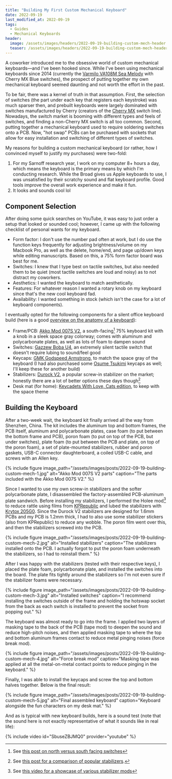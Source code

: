 ```yaml
---
title: "Building My First Custom Mechanical Keyboard"
date: 2022-09-19
last_modified_at: 2022-09-19
tags:
  - Guides
  - Mechanical Keyboards
header:
  image: /assets/images/headers/2022-09-19-building-custom-mech-header.jpg
  teaser: /assets/images/headers/2022-09-19-building-custom-mech-header.jpg
---
```


A coworker introduced me to the obsessive world of custom mechanical keyboards—and I've been hooked since. While I've been using mechanical keyboards since 2014 (currently the [Varmilo VA108M Sea Melody](https://en.varmilo.com/keyboardproscenium/subject_product_detailed?subjectid=110) with Cherry MX Blue switches), the prospect of putting together my own mechanical keyboard seemed daunting and not worth the effort in the past. 

To be fair, there was a kernel of truth in that assumption. First, the selection of switches (the part under each key that registers each keystroke) was much sparser then, and prebuilt keyboards were largely dominated with switches manufactured by Cherry (creators of the [Cherry MX](https://www.cherrymx.de/en/cherry-mx.html) switch line). Nowadays, the switch market is booming with different types and feels of switches, and finding a non-Cherry MX switch is all too common. Second, putting together a mechanical keyboard used to require soldering switches onto a PCB. Now, "hot swap" PCBs can be purchased with sockets that allow for easy installation and switching of different types of switches.

My reasons for building a custom mechanical keyboard (or rather, how I convinced myself to justify my purchases) were two-fold:

1. For my Sarnoff research year, I work on my computer 8+ hours a day, which means the keyboard is the primary means by which I'm conducting research. While the Broad gives us Apple keyboards to use, I was unsatisfied by their scratchy sound and flat keyboard profile. Good tools improve the overall work experience and make it fun.
2. It looks and sounds cool lol

## Component Selection

After doing some quick searches on YouTube, it was easy to just order a setup that looked or sounded cool; however, I came up with the following checklist of personal wants for my keyboard.

* Form factor: I don't use the number pad often at work, but I do use the function keys frequently for adjusting brightness/volume on my Macbook Pro, as well as the delete, home/end, and page up/down keys while editing manuscripts. Based on this, a 75% form factor board was best for me.
* Switches: I knew that I type best on tactile switches, but also needed them to be quiet (most tactile switches are loud and noisy) as to not distract my coworkers. 
* Aesthetics: I wanted the keyboard to match aesthetically. 
* Features: For whatever reason I wanted a rotary knob on my keyboard since that's the new cool keyboard fad.
* Availability: I wanted something in stock (which isn't the case for a lot of keyboard components).

I eventually opted for the following components for a silent office keyboard build (here is a good [overview on the anatomy of a keyboard](https://www.youtube.com/watch?v=1NpNygIrnaQ)):

* Frame/PCB: [Akko Mod 007S V2](https://en.akkogear.com/product/mod-007s-v2/), a south-facing[^1] 75% keyboard kit with a knob in a sleek space gray colorway; comes with aluminum and polycarbonate plates, as well as lots of foam to dampen sound
* Switches: [Gazzew Boba U4](https://www.gazzew.com/), an extremely silent tactile switch that doesn't require lubing to sound/feel good
* Keycaps: [GMK Godspeed Armstrong](https://drop.com/buy/drop-mito-gmk-godspeed-custom-keycap-set?defaultSelectionIds=963920), to match the space gray of the keyboard (I had also purchased some [Osume Tsukimi](https://www.osumekeys.com/product/tsukimi) keycaps as well; I'll keep these for another build)
* Stabilizers: [Durock V2](https://ringerkeys.com/products/durock-stabilizers), a popular screw-in stabilizer on the market; honestly there are a lot of better options these days though[^2]
* Desk mat (for home): [Keycadets With Love, Cats edition](https://drop.com/buy/keycadets-with-love-deskmat?defaultSelectionIds=965798), to keep with the space theme

## Building the Keyboard

After a two-week wait, the keyboard kit finally arrived all the way from Shenzhen, China. The kit includes the aluminum top and bottom frames, the PCB itself, aluminum and polycarbonate plates, case foam (to put between the bottom frame and PCB), poron foam (to put on top of the PCB, but under switches), plate foam (to put between the PCB and plate, on top of the poron foam), a set of plate-mounted stabilizers, rubber and poron gaskets, USB-C connector daughterboard, a coiled USB-C cable, and screws with an Allen key.

{% include figure image_path="/assets/images/posts/2022-09-19-building-custom-mech-1.jpg" alt="Akko Mod 007S V2 parts" caption="The parts included with the Akko Mod 007S V2." %}

Since I wanted to use my own screw-in stabilizers and the softer polycarbonate plate, I disassembled the factory-assembled PCB-aluminum plate sandwich. Before installing my stabilizers, I performed the Holee mod[^3] to reduce rattle using films from [KPRepublic](https://www.amazon.com/KPrepublic-Stabilizer-Stickers-stabilizer-Sticker/dp/B09M3DGFWH) and lubed the stabilizers with [Krytox 205G0](https://ringerkeys.com/products/gpl-grease). Since the Durock V2 stabilizers are designed for 1.6mm PCBs and my PCB is 1.2mm thick, I had to also use some stabilizer stickers (also from KPRepublic) to reduce any wobble. The poron film went over this, and then the stabilizers screwed into the PCB.

{% include figure image_path="/assets/images/posts/2022-09-19-building-custom-mech-2.jpg" alt="Installed stabilizers" caption="The stabilizers installed onto the PCB. I actually forgot to put the poron foam underneath the stabilizers, so I had to reinstall them." %}

After I was happy with the stabilizers (tested with their respective keys), I placed the plate foam, polycarbonate plate, and installed the switches into the board. The plate fits tightly around the stabilizers so I'm not even sure if the stabilizer foams were necessary.

{% include figure image_path="/assets/images/posts/2022-09-19-building-custom-mech-3.jpg" alt="Installed switches" caption="I recommend installing the switches outside of the frame and holding the hotswap socket from the back as each switch is installed to prevent the socket from popping out." %}

The keyboard was almost ready to go into the frame. I applied two layers of masking tape to the back of the PCB (tape mod) to deepen the sound and reduce high-pitch noises, and then applied masking tape to where the top and bottom aluminum frames contact to reduce metal pinging noises (force break mod).

{% include figure image_path="/assets/images/posts/2022-09-19-building-custom-mech-4.jpg" alt="Force break mod" caption="Masking tape was applied at all the metal-on-metal contact points to reduce pinging in the keyboard." %}

Finally, I was able to install the keycaps and screw the top and bottom halves together. Below is the final result:

{% include figure image_path="/assets/images/posts/2022-09-19-building-custom-mech-5.jpg" alt="Final assembled keyboard" caption="Keyboard alongside the fun characters on my desk mat." %}

And as is typical with new keyboard builds, here is a sound test (note that the sound here is not exactly representative of what it sounds like in real life):

{% include video id="SbuseZBJMQ0" provider="youtube" %}

[^1]: See [this post on north versus south facing switches](https://keyboardable.com/north-facing-switches-vs-south-facing-switches/)
[^2]: See [this post for a comparison of popular stabilizers](https://www.keebsnstuff.com/blog/stabilisers-an-in-depth-review).
[^3]: See [this video for a showcase of various stabilizer mods](https://www.youtube.com/watch?v=4XCErBcn5lc)

